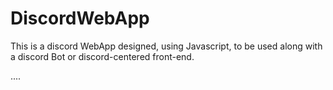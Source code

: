 # DiscordWebApp
This is a discord WebApp designed, using Javascript, to be used along with a discord Bot or discord-centered front-end. 



....
